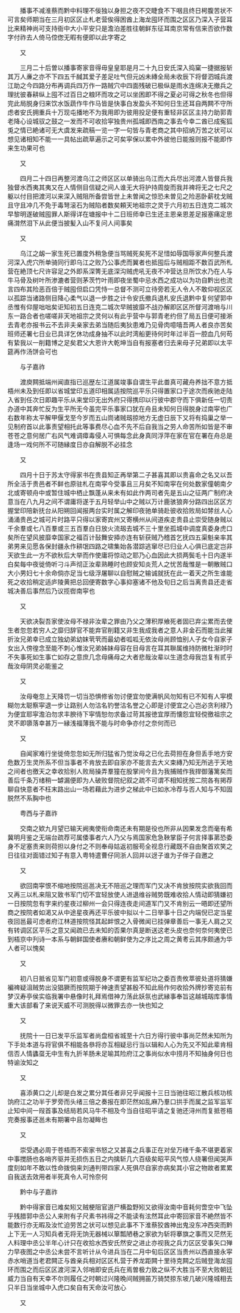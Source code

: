 <!-- { "loadSidebar": true } -->
　　播事不减淮蔡而黔中料理不佞独以身担之夜不交睫食不下咽且终日枵腹苦状不可言矣师期当在三月初区区止札老营俟得困酋上海龙囤环而围之区区乃深入子营耳比来精神尚可支持衙中大小平安只是澹泊差胜往朝鲜东征耳南京常有信来否欲作数字付祚去人倚马倥偬无暇有便即以此字寄之

　　又

　　三月二十后曽以播事寄家音得毋皇皇耶是月二十九日安氏深入捣窠一捷据报斩其万人亷之亦不下四五千馘其爱子差足吐气但元凶未縳全局未收辰下将督泗城兵渡江助之今四路分布再调兵四万作一路贼穴中四面残破已极纵是雨水连绵决无撤兵之理扰彼春耕纵上囤不过百日之粮环而攻之可以坐困即不得之夏必可得之秋冬也但得完此局脱身归来饮水饭蔬作牛作马皆是快事白发盈头不知何日生还耳自两闗不守所虑者安氏拥重兵十万现屯播地不为我用即为彼用投足便有重轻非区区主持力助郭青老降心设城驭之鼓之一发而不可收拾寜独贵州孤城即西南之事去今幸二酋已成寃狐兎之情已絶诸可无大虞发来疏稿一览一字一句皆与青老商之其中招纳万苦之状可以想见诸相知不能一一具帖出疏草遍示之可矣寜保以累中外彼他日能报则报不能即作来生功果可也

　　又

　　四月二十四日再整河渡乌江之师区区以单骑出乌江而大兵尽出河渡人皆督兵我独督水西夷其夷又在人情侧目信疑之间人谁无大将护持周旋而我并禆将无之七尺之躯以付目把渡河以来深入贼阻所备尝皆世上未曽闻之惊恐未曽见之险恶卧薪枕戈贼且守且冲几不免于毒弩滚石为贼陷者数矣頼天地祖宗之灵于六月初五日连克二城次早黎明遂破贼囤罪人斯得详在塘报中十二日班师幸已生还主恩亲恩差足报塞痛定思痛潸然泪下从此便当披髪入山不复问人间事矣

　　又

　　乌江之衂一家生死已置度外稍急便当骂贼死矣死不足惜如辱国辱家声何整兵渡河深入虎穴所单骑同行即乌江之败乃公事虎而翼者也抵囤后与贼相距不数百武所札营在絶顶七尺许容足之外即系深箐无底深沟贼虎吼无夜不冲营达旦所饮水乃在人与牛马骨及树叶所渗漉者营则茅茨竹叶雨即夜坐蜀中忌水西之成功以为功自黔出也流言四布其险恶百倍于贼囤但启口凭恃一总督不测可立待旁若无人令人不敢仰视区区以孤踪当诸路侧目降心柔气以退一步胜之计令安氏撤兵退札安氏退黔中复何望郭中丞惟有仰屋咄咄矣讵知初五日连克二城次早贼披靡不战刅解即区区所督河渡哨与川东一路合者也嗟嗟非天地祖宗之灵何以有此乎营中与郭青老约但了局五日便可接淅去青老亦报书云不去非夫亲家去弟当随后夷狄患难乃见骨肉噫嘻吾两人者良亦苦矣班师还署七日业已具详乞休功成身抽不以此时湾船更待何时年过半百一腔血几何苟有絷我以一削籍博之足矣君父大恩许大乾坤当自有报塞者归去来母子兄弟即以太平筵再作汤饼会可也

　　与子嘉祚

　　渡庾闗抵端州闻直指已巡歴左江道属竣事自谓生平此畨真可藏舟养拙不意方抵梧州未及到任即以省城堂印五道印相属适按院巡平乐只得置家口于途次而疾驰走陆入省到任次日即趣平乐从来堂印无出外府只得携印以行彼中郡守而下俱新任一切责办道中其奔忙反为生平所无今虽完平乐事家口犹在舟且未知何日得脱身过南寜也广右数年称太平解甲偃戈至今岁而五山峝诸贼刼掠地方无虚日辰下又将有捣巢之举一见制府首以此事责望相托此等事费尽心血不先不后自我当之劳人命苦所如皆是不审苍苍之意何居广右风气难调瘴毒侵人可惧每念此身真同浮萍在家在官在署在舟总是逢场一戏何所不可随縁度日亦自解脱不必挂念

　　又

　　四月十日于苏太守得家书在贵县知正再举第二子甚喜其即以贵喜命之名又以吾所全活于贵邑者不鲜也原驻札在南寜今受事且三月矣不知南寜在何处数家僮朝南夕北或寄顿舟中或暂住城中栖止飘蓬从来未有如此作两司者先是五山之征两广制府决意当在八九月之间不谓庸将遂于五月轻举山中之贼以万计鹿骇狼奔分路四出区区方握堂印陪新抚台从阳朔回闻报两台实时属之解印夜驰单骑赴彼收拾败局如棼丝人心涌涌贵邑之城可片时路平只得以家寄宾州又寄横州从间道疾走贵县止崇受随身贼以千余羣或七八百羣或三五百羣白日放火流刼去城不三十里坐孤城中调度真委身虎口矣所在望风披靡幸国家之福百计鼔舞安揷亦连有斩获贼乃稽首乞抚四五渠魁亲率其弟男来见愿各保封疆永作耕氓四路之啸集始各潜踪逃窜尽已归业人心俱已底定岂非天欲生此一方不欲秋后大举而作使庸将惊动之耶乃心血因此大损两鬓毛十日内遂半白矣每中夜徙倚听刁斗声彻正汝辈熟睡时也顾安知炎荒人之忧苦哉惟是一朝散贼口大小男妇七十余命倘亦足当七级浮屠聊以自慰贼之输诚就抚在此一着天之所生谁能死之收拾稍定适庐陵黄把总回便寄数字心事抑塞诸不他及旬日之后当离贵县还走省城决善后事然后乃议揽辔南寜也

　　又

　　天欲决裂吾家使汝母不禄非汝辈之罪由乃父之薄积厚飨死者固已弃尘累而去使生者忽忽若穷人之靡归辞官不能弃官削籍又非生我成我者之意人非金石而能当此摧折汝兄弟幸已成立独幼弟幼妺茕茕而最幼者呱呱无依汝母尚顾恤别人子女今自家子女出入傍徨念至能不刺心惟汝兄弟姊妹母容在目母言在耳其聨属维持防微杜渐时时不失事死如生事亡如存之意庶几念母痛母之大者悲哉汝辈以生道念母我岂复有贰乎哉汝母阴灵必能鉴之

　　又

　　汝母奄忽上天降罚一切当恐惧修省勿讨便宜勿使满帆风勿知有已不知有人寜模糊勿太聪察寜退一步让路别人勿沽名钓誉沽名誉之心即是讨便宜之心岂必贪利禄乃为便宜耶寜澹泊勿求丰腴待下寜情恕勿求备过苛其报徳宜厚而懐怨宜轻傥徼祖宗之灵不即隳落幸甚万一縁浅福薄我不能与时命争亦付之奈何而已

　　又

　　自闻家难行坐徙倚忽忽如无所归猛省乃觉汝母之已化去荷担在身但丢手地方安危数万生灵所系不但当事者不肯放去即自家亦不能言去大义束縳乃知无所逃于天地之间者也徼天之幸收拾别人败局操弄羣獞在股掌间今且为我捕贼作我捍御藩篱矣而善后千条万绪稍一罅漏便即为人破败督院纪叙之疏不可谓不相知抚按二院各有掲荐聊自快意者不枉末路出山一场若藉此为进步之梯此中已如氷冷荐与否人知与不知固脱然不系胸中也

　　粤西与子嘉祚

　　交南之欵九月望已输天阙夷使衔命南还未有期是役也所非从因果发念而毫有希冀明月鉴之无端台疏荐可属倭事者六人乃父与焉国家危急鞅掌臣子何言择事苐恐委身不足塞责来则荷担以身付之不则奉母姑返初服苟全视息行藏既不自由聚首欢笑之日往往对面错过知子有意入粤特遣曹仔同浙人回并以迓子谁为子伴子自邀之

　　又

　　欲回南寜恨不缩地按院巡邕决无不陪巡之理而军门又决不肯放按院实欲我回而又再三以札来阻又致书军门切不宜轻放使人进退维谷贼势既难收拾人情动即猜嫌初一日按院忽有字来约星夜过柳州一会只得连夜走间道军门又不肯别云一晤即还望所商之按院者如渇又从中途星夜再还平乐彼中拟以十二日举事十日之内端倪已定当星夜回邕最可虑者府江林道按院怪其起衅恨之入骨微闻已挂弹章善后一事无人肩之又有转调区区平乐之意又闻疏已去未知的否果尔真是断送这老头皮也奈何奈何夷使已到梧京中刋诗一本系与朝鲜国使者赓和朝鲜使为之序比之周之黄耉云其序颇通为华人者可以愧矣

　　又

　　初八日抵省见军门初意或得脱身不谓更有监军纪功之委百责攸萃彼处道将猜嫌褊禆疑沮贼势出没猖獗而按院期于神速责望甚殷不知此局作何收拾外牌抄寄览前有梦汉寿亭侯实临我署中悬像时礼拜焉借神力荡此妖氛也武縁事奉旨这越城刼库事情重大该部看了来说天威不可测脱得以微罪去亦一快也知之

　　又

　　抚院十一日已发平乐监军者尚盘桓省城至十六日方得行彼中事尚茫然未知所为下手处本道与将官俱不相能各叅将亦互相疑忌行当以辑和人心为先又不知此辈肯相信否人情蠭虿无中生有九折羊肠未足喻其险府江之事尚似水中捞月不知抽身何日也特谕汝知之

　　又

　　喜添黄口之儿却是白发之累分其任者非兄乎闻报十三日当驰往昭江散兵核功核饷府江之功半于罗旁而头绪三倍之奏报在即茫然如乱麻乃羣口拱手而属之监军监军止知中间一叚首事及结局若风马牛不相及今当自往昭平请之复驰还浔州而复抵苍梧完奏报事还邕未有期署中且勿凝眸也

　　又

　　崇受遇必周于苍梧而不索家书怒之又甚喜之兵事正在对垒万绪千条不堪更着家中事搅肠也各哨齐驱并无损伤五日之内擒斩几六百级矣昭平风气惊人绕署但闻哭声度刻如年不敢以性命拨倘来刘通判带四家人死俱尽自家亦病矣其小官之物故者累累自我送去效用者半死真令人可怜奈何

　　黔中与子嘉祚

　　黔中得家音已难矣矧又贼梗阻官道尸横盈野矧又欲得汝南中音耗何啻空中飞坠乎残腊郭中丞公人来附有子尺素书祎得之不能读有泫然耳此中寄回家音不絶然皆不能数行亦无暇及汝忙迫劳苦之状可以想见此事不下淮蔡狡酋神出鬼没东冲西突而黔上下无一人习知兵者无将无饷无器械以箪瓢陋巷之家欲为斩将搴旗之事而又茫然无人料理中丞公半年心计只在收拾水西安氏然安之进止亦视我之兵力区区受事矢口殚力早夜图之中丞公未尝不言听计从今进兵当在二月中旬后区区当贵州以西直接永寜赤水哨道当老君闗正与酋亲兵相对区区札营于养龙距闗十里待克闗之后贼登海龙囤环而围之而后区区渡河深入邻哨即安氏兵在焉曽极力致之纵不大胜当不至大败朝廷威力当自有天幸不尔则履任之时朝过兴隆晩间贼拥苖万骑焚掠东坡几破兴隆城相去只半日当坐城中入虎口矣自有天命汝可放心

　　又

